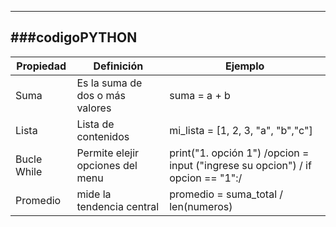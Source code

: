 -------------                    
 ###codigoPYTHON
 -------------
 
Propiedad  |  Definición |   Ejemplo
------------- | -------------   | -------------
Suma |  Es la suma de dos  o más valores  |  suma = a + b 
Lista  |  Lista de contenidos   |  mi_lista = [1, 2, 3, "a", "b","c"]
 Bucle While  | Permite elejir opciones del menu  | print("1. opción 1")            /opcion = input ("ingrese su opcion")    / if opcion == "1":/
Promedio  | mide la tendencia central | promedio = suma_total / len(numeros)
